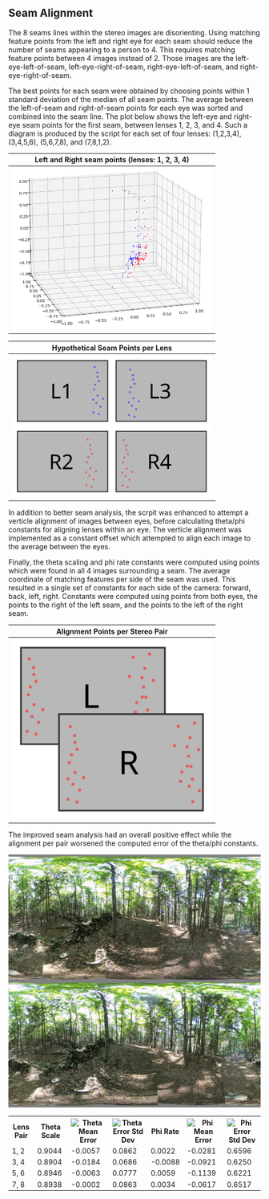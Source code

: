 ## Seam Alignment

The 8 seams lines within the stereo images are disorienting. Using matching feature points from the left and right eye for each seam should reduce the number of seams appearing to a person to 4. This requires matching feature points between 4 images instead of 2. Those images are the left-eye-left-of-seam, left-eye-right-of-seam, right-eye-left-of-seam, and right-eye-right-of-seam.

The best points for each seam were obtained by choosing points within 1 standard deviation of the median of all seam points. The average between the left-of-seam and right-of-seam points for each eye was sorted and combined into the seam line. The plot below shows the left-eye and right-eye seam points for the first seam, between lenses 1, 2, 3, and 4. Such a diagram is produced by the script for each set of four lenses: (1,2,3,4), (3,4,5,6), (5,6,7,8), and (7,8,1,2).

| Left and Right seam points (lenses: 1, 2, 3, 4) |
| :----: |
| <img src="seam_1_left_right_eyes.png" width="400px" /> |

| Hypothetical Seam Points per Lens |
| :----: |
| <img src="seam_line.svg" width="400px" /> |

In addition to better seam analysis, the scrpit was enhanced to attempt a verticle alignment of images between eyes, before calculating theta/phi constants for aligning lenses within an eye. The verticle alignment was implemented as a constant offset which attempted to align each image to the average between the eyes.

Finally, the theta scaling and phi rate constants were computed using points which were found in all 4 images surrounding a seam. The average coordinate of matching features per side of the seam was used. This resulted in a single set of constants for each side of the camera: forward, back, left, right. Constants were computed using points from both eyes, the points to the right of the left seam, and the points to the left of the right seam.

| Alignment Points per Stereo Pair |
| :----: |
| <img src="features_align_all.svg" width="400px" /> |


The improved seam analysis had an overall positive effect while the alignment per pair worsened the computed error of the theta/phi constants.

<img src="../test/HET_0014_features_v1.JPG" alt="Better seam alignment" width="540px" />

<!-- \overline{\theta_f - \theta_i} -->
<!-- \sigma_{\theta_f-\theta_i} -->
<!-- \overline{\phi_f - \phi_i} -->
<!-- \sigma_{\phi_f-\phi_i} -->

<table>
  <tr>
    <th>Lens Pair</th>
    <th>Theta Scale</th>
    <th><img src="http://www.sciweavers.org/tex2img.php?eq=%5Coverline%7B%5Ctheta_f%20-%20%5Ctheta_i%7D&bg=White&fc=Black&im=jpg&fs=12&ff=arev&edit=" alt="Theta Mean Error" /></th>
    <th><img src="http://www.sciweavers.org/tex2img.php?eq=%5Csigma_%7B%5Ctheta_f-%5Ctheta_i%7D&bg=White&fc=Black&im=jpg&fs=12&ff=arev&edit=" alt="Theta Error Std Dev" /></th>
    <th>Phi Rate</th>
    <th><img src="http://www.sciweavers.org/tex2img.php?eq=%5Coverline%7B%5Cphi_f%20-%20%5Cphi_i%7D&bg=White&fc=Black&im=jpg&fs=12&ff=arev&edit=" alt="Phi Mean Error" /></th>
    <th><img src="http://www.sciweavers.org/tex2img.php?eq=%5Csigma_%7B%5Cphi_f-%5Cphi_i%7D&bg=White&fc=Black&im=jpg&fs=12&ff=arev&edit=" alt="Phi Error Std Dev" /></th>
  </tr>
  <tr>
    <td>1, 2</td>
    <td>0.9044</td>
    <td>-0.0057</td>
    <td>0.0862</td>
    <td>0.0022</td>
    <td>-0.0281</td>
    <td>0.6596</td>
  </tr>
  <tr>
    <td>3, 4</td>
    <td>0.8904</td>
    <td>-0.0184</td>
    <td>0.0686</td>
    <td>-0.0088</td>
    <td>-0.0921</td>
    <td>0.6250</td>
  </tr>
  <tr>
    <td>5, 6</td>
    <td>0.8946</td>
    <td>-0.0063</td>
    <td>0.0777</td>
    <td>0.0059</td>
    <td>-0.1139</td>
    <td>0.6221</td>
  </tr>
  <tr>
    <td>7, 8</td>
    <td>0.8938</td>
    <td>-0.0002</td>
    <td>0.0863</td>
    <td>0.0034</td>
    <td>-0.0617</td>
    <td>0.6517</td>
  </tr>
</table>

